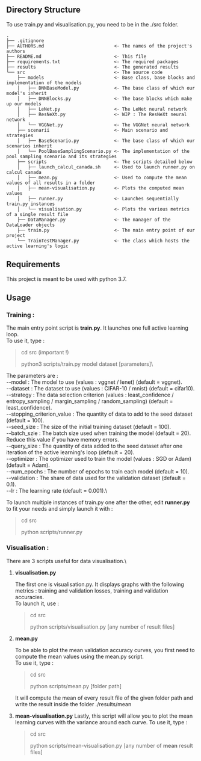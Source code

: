 Directory Structure
--------------------
To use train.py and visualisation.py, you need to be in the ./src folder. 

    .
    ├── .gitignore
    ├── AUTHORS.md                          <- The names of the project's authors
    ├── README.md                           <- This file
    ├── requirements.txt                    <- The required packages
    ├── results                             <- The generated results
    └── src                                 <- The source code
        ├── models                          <- Base class, base blocks and implementation of the models
        │   ├── DNNBaseModel.py             <- The base class of which our model's inherit
        │   ├── DNNBlocks.py                <- The base blocks which make up our models
        │   ├── LeNet.py                    <- The LeNet neural network
        │   ├── ResNeXt.py                  <- WIP : The ResNeXt neural network
        │   └── VGGNet.py                   <- The VGGNet neural network
        ├── scenarii                        <- Main scenario and strategies
        │   ├── BaseScenario.py             <- The base class of which our scenarios inherit
        │   └── PoolBaseSamplingScenario.py <- The implementation of the pool sampling scenario and its strategies
        ├── scripts                         <- The scripts detailed below
        │   ├── launch_calcul_canada.sh     <- Used to launch runner.py on calcul canada
        │   ├── mean.py                     <- Used to compute the mean values of all results in a folder
        │   ├── mean-visualisation.py       <- Plots the computed mean values
        │   ├── runner.py                   <- Launches sequentially train.py instances
        │   └── visualisation.py            <- Plots the various metrics of a single result file
        ├── DataManager.py                  <- The manager of the DataLoader objects
        ├── train.py                        <- The main entry point of our project
        └── TrainTestManager.py             <- The class which hosts the active learning's logic
   
Requirements
--------------------
This project is meant to be used with python 3.7.

   
Usage
--------------------
### Training :
The main entry point script is **train.py**. It launches one full active learning loop.\
To use it, type :

> cd src (important !)
> 
> python3 scripts/train.py model dataset [parameters]\

The parameters are :\
--model : The model to use (values : vggnet / lenet) (default = vggnet).\
--dataset : The dataset to use (values : CIFAR-10 / mnist) (default = cifar10).\
--strategy : The data selection criterion (values : least_confidence / entropy_sampling / margin_sampling / random_sampling) (default = least_confidence).\
--stopping_criterion_value : The quantity of data to add to the seed dataset (default = 100).\
--seed_size : The size of the initial training dataset (default = 100).\
--batch_szie : The batch size used when training the model (default = 20). Reduce this value if you have memory errors.\
--query_size : The quantity of data added to the seed dataset after one iteration of the active learning's loop (default = 20).\
--optimizer : The optimizer used to train the model (values : SGD or Adam) (default = Adam).\
--num_epochs : The number of epochs to train each model (default = 10).\
--validation : The share of data used for the validation dataset (default = 0.1).\
--lr : The learning rate (default = 0.001).\

To launch multiple instances of train.py one after the other, edit **runner.py** to fit your needs and simply launch it with :
> cd src
> 
> python scripts/runner.py

### Visualisation :
There are 3 scripts useful for data visualisation.\

1) **visualisation.py**

    The first one is visualisation.py. It displays graphs with the following metrics : training and validation losses, training and validation accuracies.\
    To launch it, use :
    > cd src
    > 
    > python scripts/visualisation.py [any number of result files]


2) **mean.py**

    To be able to plot the mean validation accuracy curves, you first need to compute the mean values using the mean.py script.\
    To use it, type :
    > cd src
    > 
    > python scripts/mean.py [folder path]

    It will compute the mean of every result file of the given folder path and write the result inside the folder ./results/mean


3) **mean-visualisation.py**
    Lastly, this script will allow you to plot the mean learning curves with the variance around each curve.
    To use it, type :
    > cd src
    > 
    > python scripts/mean-visualisation.py [any number of **mean** result files]

    
